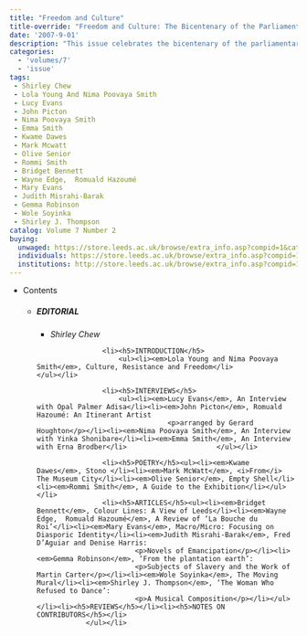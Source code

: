 ```yaml
---
title: "Freedom and Culture"
title-override: "Freedom and Culture: The Bicentenary of the Parliamentary Abolition of the Slave Trade"
date: '2007-9-01'
description: "This issue celebrates the bicentenary of the parliamentary abolition of the slave trade. The essays, prose pieces and poetry remind us that only by re-engaging with the past and working through its traumas can we hope to refashion the future. The issue suggests that the significance of the 2007 commemorations must be that they (re)direct us to addressing the violent and corrupting realities of contemporary life."
categories:
  - 'volumes/7'
  - 'issue'
tags:
 - Shirley Chew
 - Lola Young And Nima Poovaya Smith
 - Lucy Evans
 - John Picton
 - Nima Poovaya Smith
 - Emma Smith
 - Kwame Dawes
 - Mark Mcwatt
 - Olive Senior
 - Rommi Smith
 - Bridget Bennett
 - Wayne Edge,  Romuald Hazoumé
 - Mary Evans
 - Judith Misrahi-Barak
 - Gemma Robinson
 - Wole Soyinka
 - Shirley J. Thompson
catalog: Volume 7 Number 2
buying:
  unwaged: https://store.leeds.ac.uk/browse/extra_info.asp?compid=1&catid=265&modid=1&prodid=1792&deptid=26
  individuals: https://store.leeds.ac.uk/browse/extra_info.asp?compid=1&catid=264&modid=1&prodid=1834&deptid=26
  institutions: http://store.leeds.ac.uk/browse/extra_info.asp?compid=1&catid=263&modid=1&prodid=1814&deptid=26
---
```


<ul id="issue_contents">
<li>Contents
				<ul><li><h5>EDITORIAL</h5>
						<ul><li><em>Shirley Chew</em></li></ul></li>
					
					<li><h5>INTRODUCTION</h5>
						<ul><li><em>Lola Young and Nima Poovaya Smith</em>, Culture, Resistance and Freedom</li>						</ul></li>
					
					<li><h5>INTERVIEWS</h5>
						<ul><li><em>Lucy Evans</em>, An Interview with Opal Palmer Adisa</li><li><em>John Picton</em>, Romuald Hazoumé: An Itinerant Artist 
									<p>arranged by Gerard Houghton</p></li><li><em>Nima Poovaya Smith</em>, An Interview with Yinka Shonibare</li><li><em>Emma Smith</em>, An Interview with Erna Brodber</li>						</ul></li>
					
					<li><h5>POETRY</h5><ul><li><em>Kwame Dawes</em>, Stono </li><li><em>Mark McWatt</em>, <i>From</i> The Museum City</li><li><em>Olive Senior</em>, Empty Shell</li><li><em>Rommi Smith</em>, A Guide to the Exhibition</li></ul></li>						
					<li><h5>ARTICLES</h5><ul><li><em>Bridget Bennett</em>, Colour Lines: A View of Leeds</li><li><em>Wayne Edge,  Romuald Hazoumé</em>, A Review of ‘La Bouche du Roi’</li><li><em>Mary Evans</em>, Macro/Micro: Focusing on Diasporic Identity</li><li><em>Judith Misrahi-Barak</em>, Fred D’Aguiar and Denise Harris: 
							<p>Novels of Emancipation</p></li><li><em>Gemma Robinson</em>, ‘From the plantation earth’: 
							<p>Subjects of Slavery and the Work of Martin Carter</p></li><li><em>Wole Soyinka</em>, The Moving Mural</li><li><em>Shirley J. Thompson</em>, ‘The Woman Who Refused to Dance’: 
							<p>A Musical Composition</p></li></ul></li><li><h5>REVIEWS</h5></li><li><h5>NOTES ON CONTRIBUTORS</h5></li>					
				</ul></li>
</ul>
